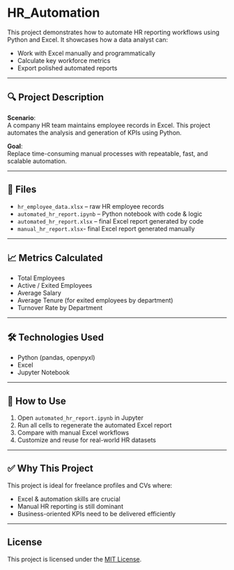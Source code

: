 # HR_Automation
This project demonstrates how to automate HR reporting workflows using Python and Excel.
It showcases how a data analyst can:
- Work with Excel manually and programmatically
- Calculate key workforce metrics
- Export polished automated reports

---

## 🔍 Project Description

**Scenario**:  
A company HR team maintains employee records in Excel. This project automates the analysis and generation of KPIs using Python.

**Goal**:  
Replace time-consuming manual processes with repeatable, fast, and scalable automation.

---

## 📁 Files

- `hr_employee_data.xlsx` – raw HR employee records
- `automated_hr_report.ipynb` – Python notebook with code & logic
- `automated_hr_report.xlsx` – final Excel report generated by code
- `manual_hr_report.xlsx`- final Excel report generated manually

---

## 📈 Metrics Calculated

- Total Employees
- Active / Exited Employees
- Average Salary
- Average Tenure (for exited employees by department)
- Turnover Rate by Department

---

## 🛠 Technologies Used

- Python (pandas, openpyxl)
- Excel
- Jupyter Notebook

---

## 🚀 How to Use

1. Open `automated_hr_report.ipynb` in Jupyter
2. Run all cells to regenerate the automated Excel report
3. Compare with manual Excel workflows
4. Customize and reuse for real-world HR datasets

---

## ✅ Why This Project

This project is ideal for freelance profiles and CVs where:
- Excel & automation skills are crucial
- Manual HR reporting is still dominant
- Business-oriented KPIs need to be delivered efficiently

---

## License

This project is licensed under the [MIT License](LICENSE).

